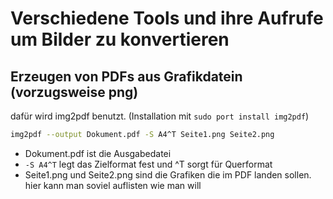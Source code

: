 # Verschiedene Tools und ihre Aufrufe um Bilder zu konvertieren

## Erzeugen von PDFs aus Grafikdatein (vorzugsweise png)

dafür wird img2pdf benutzt. (Installation mit ```sudo port install img2pdf```)
```bash
img2pdf --output Dokument.pdf -S A4^T Seite1.png Seite2.png 
```
- Dokument.pdf ist die Ausgabedatei
- ```-S A4^T``` legt das Zielformat fest und ^T sorgt für Querformat
- Seite1.png und Seite2.png sind die Grafiken die im PDF landen sollen. hier kann man soviel auflisten wie man will
